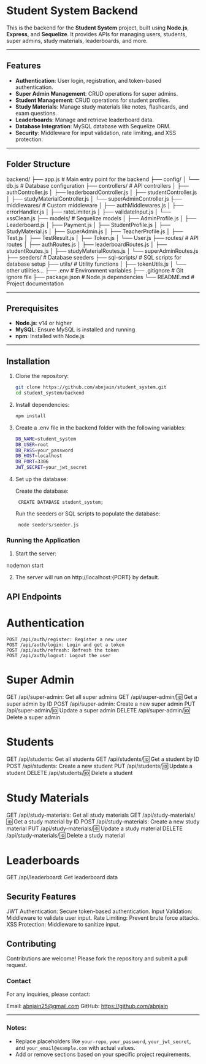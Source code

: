 # Student System Backend

This is the backend for the **Student System** project, built using **Node.js**, **Express**, and **Sequelize**. It provides APIs for managing users, students, super admins, study materials, leaderboards, and more.

---

## Features

- **Authentication**: User login, registration, and token-based authentication.
- **Super Admin Management**: CRUD operations for super admins.
- **Student Management**: CRUD operations for student profiles.
- **Study Materials**: Manage study materials like notes, flashcards, and exam questions.
- **Leaderboards**: Manage and retrieve leaderboard data.
- **Database Integration**: MySQL database with Sequelize ORM.
- **Security**: Middleware for input validation, rate limiting, and XSS protection.

---

## Folder Structure
backend/ 
├── app.js # Main entry point for the backend 
├── config/ 
│ └── db.js # Database configuration 
├── controllers/ # API controllers 
│ ├── authController.js 
│ ├── leaderboardController.js 
│ ├── studentController.js 
│ ├── studyMaterialController.js 
│ └── superAdminController.js 
├── middlewares/ # Custom middleware 
│ ├── authMiddlewares.js 
│ ├── errorHandler.js 
│ ├── rateLimiter.js 
│ ├── validateInput.js 
│ └── xssClean.js 
├── models/ # Sequelize models 
│ ├── AdminProfile.js 
│ ├── Leaderboard.js 
│ ├── Payment.js 
│ ├── StudentProfile.js 
│ ├── StudyMaterial.js 
│ ├── SuperAdmin.js 
│ ├── TeacherProfile.js 
│ ├── Test.js 
│ ├── TestResult.js 
│ ├── Token.js 
│ └── User.js 
├── routes/ # API routes 
│ ├── authRoutes.js 
│ ├── leaderboardRoutes.js 
│ ├── studentRoutes.js 
│ ├── studyMaterialRoutes.js 
│ └── superAdminRoutes.js 
├── seeders/ # Database seeders 
├── sql-scripts/ # SQL scripts for database setup 
├── utils/ # Utility functions 
│ ├── tokenUtils.js 
│ └── other utilities... 
├── .env # Environment variables 
├── .gitignore # Git ignore file 
├── package.json # Node.js dependencies 
└── README.md # Project documentation

---

## Prerequisites

- **Node.js**: v14 or higher
- **MySQL**: Ensure MySQL is installed and running
- **npm**: Installed with Node.js

---

## Installation

1. Clone the repository:

   ```bash
   git clone https://github.com/abnjain/student_system.git
   cd student_system/backend
2. Install dependencies:
    ```bash
    npm install

3. Create a .env file in the backend folder with the following variables:
    ```bash
    DB_NAME=student_system
    DB_USER=root
    DB_PASS=your_password
    DB_HOST=localhost
    DB_PORT=3306
    JWT_SECRET=your_jwt_secret

4. Set up the database:

    Create the database:

        CREATE DATABASE student_system;

    Run the seeders or SQL scripts to populate the database:

        node seeders/seeder.js


### Running the Application

1. Start the server:

nodemon start

2. The server will run on http://localhost:{PORT} by default.

## API Endpoints
# Authentication
    POST /api/auth/register: Register a new user
    POST /api/auth/login: Login and get a token
    POST /api/auth/refresh: Refresh the token
    POST /api/auth/logout: Logout the user

# Super Admin

GET /api/super-admin: Get all super admins
GET /api/super-admin/:id: Get a super admin by ID
POST /api/super-admin: Create a new super admin
PUT /api/super-admin/:id: Update a super admin
DELETE /api/super-admin/:id: Delete a super admin

# Students

GET /api/students: Get all students
GET /api/students/:id: Get a student by ID
POST /api/students: Create a new student
PUT /api/students/:id: Update a student
DELETE /api/students/:id: Delete a student

# Study Materials

GET /api/study-materials: Get all study materials
GET /api/study-materials/:id: Get a study material by ID
POST /api/study-materials: Create a new study material
PUT /api/study-materials/:id: Update a study material
DELETE /api/study-materials/:id: Delete a study material

# Leaderboards

GET /api/leaderboard: Get leaderboard data

## Security Features

JWT Authentication: Secure token-based authentication.
Input Validation: Middleware to validate user input.
Rate Limiting: Prevent brute force attacks.
XSS Protection: Middleware to sanitize input.

## Contributing
Contributions are welcome! Please fork the repository and submit a pull request.

### Contact
For any inquiries, please contact:

Email: abnjain25@gmail.com
GitHub: https://github.com/abnjain

---

### Notes:
- Replace placeholders like `your-repo`, `your_password`, `your_jwt_secret`, and `your_email@example.com` with actual values.
- Add or remove sections based on your specific project requirements.
